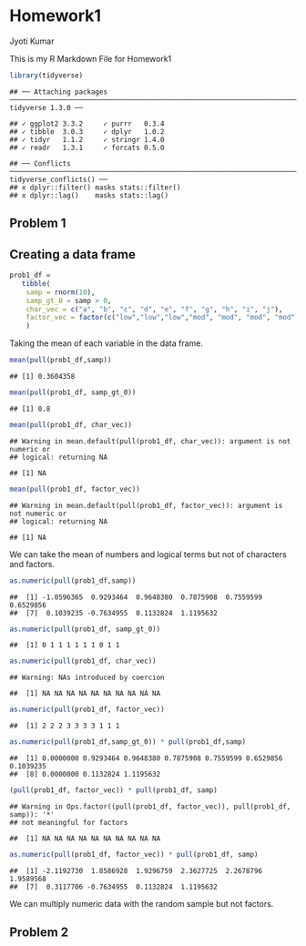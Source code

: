 Homework1
================
Jyoti Kumar

This is my R Markdown File for Homework1

``` r
library(tidyverse)
```

    ## ── Attaching packages ──────────────────────────────────────────────────────────────────────── tidyverse 1.3.0 ──

    ## ✓ ggplot2 3.3.2     ✓ purrr   0.3.4
    ## ✓ tibble  3.0.3     ✓ dplyr   1.0.2
    ## ✓ tidyr   1.1.2     ✓ stringr 1.4.0
    ## ✓ readr   1.3.1     ✓ forcats 0.5.0

    ## ── Conflicts ─────────────────────────────────────────────────────────────────────────── tidyverse_conflicts() ──
    ## x dplyr::filter() masks stats::filter()
    ## x dplyr::lag()    masks stats::lag()

## Problem 1

## Creating a data frame

``` r
prob1_df =  
   tibble(
    samp = rnorm(10),
    samp_gt_0 = samp > 0,
    char_vec = c("a", "b", "c", "d", "e", "f", "g", "h", "i", "j"),
    factor_vec = factor(c("low","low","low","mod", "mod", "mod", "mod", "high", "high", "high")),
    )
```

Taking the mean of each variable in the data frame.

``` r
mean(pull(prob1_df,samp))
```

    ## [1] 0.3604358

``` r
mean(pull(prob1_df, samp_gt_0))
```

    ## [1] 0.8

``` r
mean(pull(prob1_df, char_vec))
```

    ## Warning in mean.default(pull(prob1_df, char_vec)): argument is not numeric or
    ## logical: returning NA

    ## [1] NA

``` r
mean(pull(prob1_df, factor_vec))
```

    ## Warning in mean.default(pull(prob1_df, factor_vec)): argument is not numeric or
    ## logical: returning NA

    ## [1] NA

We can take the mean of numbers and logical terms but not of characters
and factors.

``` r
as.numeric(pull(prob1_df,samp))
```

    ##  [1] -1.0596365  0.9293464  0.9648380  0.7875908  0.7559599  0.6529856
    ##  [7]  0.1039235 -0.7634955  0.1132824  1.1195632

``` r
as.numeric(pull(prob1_df, samp_gt_0))
```

    ##  [1] 0 1 1 1 1 1 1 0 1 1

``` r
as.numeric(pull(prob1_df, char_vec))
```

    ## Warning: NAs introduced by coercion

    ##  [1] NA NA NA NA NA NA NA NA NA NA

``` r
as.numeric(pull(prob1_df, factor_vec))
```

    ##  [1] 2 2 2 3 3 3 3 1 1 1

``` r
as.numeric(pull(prob1_df,samp_gt_0)) * pull(prob1_df,samp)
```

    ##  [1] 0.0000000 0.9293464 0.9648380 0.7875908 0.7559599 0.6529856 0.1039235
    ##  [8] 0.0000000 0.1132824 1.1195632

``` r
(pull(prob1_df, factor_vec)) * pull(prob1_df, samp)
```

    ## Warning in Ops.factor((pull(prob1_df, factor_vec)), pull(prob1_df, samp)): '*'
    ## not meaningful for factors

    ##  [1] NA NA NA NA NA NA NA NA NA NA

``` r
as.numeric(pull(prob1_df, factor_vec)) * pull(prob1_df, samp)
```

    ##  [1] -2.1192730  1.8586928  1.9296759  2.3627725  2.2678796  1.9589568
    ##  [7]  0.3117706 -0.7634955  0.1132824  1.1195632

We can multiply numeric data with the random sample but not factors.

## Problem 2
